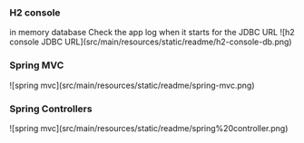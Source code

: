 <h3>H2 console</h3> 
 in memory database
Check the app log when it starts for the JDBC URL
![h2 console JDBC URL](src/main/resources/static/readme/h2-console-db.png)

<h3>Spring MVC</h3>
![spring mvc](src/main/resources/static/readme/spring-mvc.png)

<h3>Spring Controllers</h3>
![spring mvc](src/main/resources/static/readme/spring%20controller.png)
